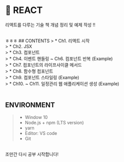 # :musical_note: REACT
리액트를 다루는 기술 책 개념 정리 및 예제 작성 !!

<br>
ㅎㅎㅎ
## CONTENTS
> * Ch1. 리액트 시작<br>
> * Ch2. JSX<br>
> * Ch3. 컴포넌트<br>
> * Ch4. 이벤트 핸들링 ~ Ch6. 컴포넌트 반복 (Example)<br>
> * Ch7. 컴포넌트의 라이프사이클 메서드<br>
> * Ch8. 함수형 컴포넌트<br>
> * Ch9. 컴포넌트 스타일링 (Example)<br>
> * Ch10. ~ Ch11. 일정관리 웹 애플리케이션 생성 (Example)<br>

<br>

## ENVIRONMENT
> * Window 10<br>
> * Node.js + npm (LTS version)<br>
> * yarn<br>
> * Editor: VS code<br>
> * Git<br>

<br>
조만간 다시 공부 시작합니다!
